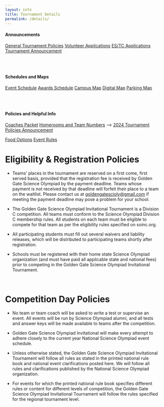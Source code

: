 ```yaml
---
layout: info
title: Tournament Details
permalink: /details/
---
```


<div>

<h4> Announcements </h4>
<!-- <a class="btn btn-md btn-mid" href="/final-scores">Final Scores</a>
<a class="btn btn-md btn-mid" href="/quick-info">Quick Info</a>
<a class="btn btn-md btn-mid" href="/final-reminders">Final Reminders</a>
<a class="btn btn-md btn-mid" href="/tournament-plans">Tournament Plans</a>
<a class="btn btn-md btn-mid" href="/tournament-information">Tournament Info</a>
<a class="btn btn-md btn-mid" href="/selfschedule-instructions">Self-scheduling</a>
<a class="btn btn-md btn-mid" href="/january-updates">January Updates</a>
<a class="btn btn-md btn-mid" href="/event-update">Event Updates</a>
<a class="btn btn-md btn-mid" href="/event-modifications">Event Modifications</a>
<a class="btn btn-md btn-mid" href="/volunteer-bump">Volunteer Bump</a>
<a class="btn btn-md btn-mid" href="/payment-reminder">Payment</a>
<a class="btn btn-md btn-mid" href="/volunteer">Volunteering</a> -->
<a class="btn btn-md btn-mid" href="/tournament-policies">General Tournament Policies</a>
<a class="btn btn-md btn-mid" href="/volunteer-applications">Volunteer Applications</a>
<a class="btn btn-md btn-mid" href="/estc-applications">ES/TC Applications</a>
<a class="btn btn-md btn-mid" href="/announcement">Tournament Announcement</a>


<br><br>

<h4> Schedules and Maps </h4>
<a class="btn btn-md btn-mid" target="_blank" href="https://docs.google.com/spreadsheets/d/1gxVAgVjbRbSAiikERalWiqyaS_E6fIj15B3Qfoa2NUM/edit?usp=sharing">Event Schedule</a>
<!-- <a class="btn btn-md btn-mid" target="_blank" href="https://drive.google.com/file/d/1qJJzyo8BQPmCtOJEbySli-TzUGC9-2pC/view?usp=sharing">Event Locations</a> -->
<!-- <a class="btn btn-md btn-mid" target="_blank" href="https://docs.google.com/document/d/1Kp5OvwcZcO8H6DDXTakFtGhLU9Vbai9gtIHdqd4Ff-w/edit?usp=sharing">Day of Schedule</a> -->
<a class="btn btn-md btn-mid" target="_blank" href="https://docs.google.com/document/d/1ipww_9EE4_Ay3UI0MfnX9sybhQ2yGYFJrHSNfhe78YM/edit?usp=sharing">Awards Schedule</a>
<a class="btn btn-md btn-mid" target="_blank" href="https://drive.google.com/file/d/1PqZ47wFjHE8sWPEaSnvFrFwLjT_FROsv/view?usp=sharing">Campus Map</a>
<a class="btn btn-md btn-mid" target="_blank" href="http://tinyurl.com/ggso24-map">Digital Map</a>
<a class="btn btn-md btn-mid" target="_blank" href="https://drive.google.com/file/d/1tH0kzYbwg00ZDOkga-lL_8W8kEz06pUr/view">Parking Map</a>

<br><br>

<h4> Policies and Helpful Info </h4>
<a class="btn btn-md btn-mid" target="_blank" href="https://drive.google.com/drive/folders/1S1YMMYoan-hnQ5KYI-FpvySmcmTb7j9h?usp=sharing">Coaches Packet</a>
<a class="btn btn-md btn-mid" target="_blank" href="https://docs.google.com/document/d/1fF4G8vO4ATYwSItFGesY_-NwTY0Hr0hyprXqBF1nz2k/edit">Homerooms and Team Numbers</a> -->
<a class="btn btn-md btn-mid" target="_blank" href="/tournament-policies">2024 Tournament Policies Announcement</a>

<a class="btn btn-md btn-mid" target="_blank" href="https://docs.google.com/document/d/13HotOYhJANi3Hjx9B8ZtPxwlffYipdEAAi1xbJaDcpw/edit?usp=sharing">Food Options</a>
<a class="btn btn-md btn-mid" target="_blank" href="https://www.soinc.org/sites/default/files/2023-09/Science_Olympiad_Div_C_Rules_2024_for_Web.pdf">Event Rules</a>


</div> 

# Eligibility & Registration Policies

* Teams’ places in the tournament are reserved on a first come, first served basis, provided that the registration fee is received by Golden Gate Science Olympiad by the payment deadline. Teams whose payment is not received by that deadline will forfeit their place to a team on the waitlist. Please contact us at goldengatescioly@gmail.com if meeting the payment deadline may pose a problem for your school.

* The Golden Gate Science Olympiad Invitational Tournament is a Division C competition.  All teams must conform to the Science Olympiad Division C membership rules. All students on each team must be eligible to compete for that team as per the eligibility rules specified on soinc.org.

* All participating students must fill out several waivers and liability releases, which will be distributed to participating teams shortly after registration. 

* Schools must be registered with their home state Science Olympiad organization (and must have paid all applicable state and national fees) prior to competing in the Golden Gate Science Olympiad Invitational Tournament.

<br>

# Competition Day Policies

* No team or team coach will be asked to write a test or supervise an event. All events will be run by Science Olympiad alumni, and all tests and answer keys will be made available to teams after the competition.

* Golden Gate Science Olympiad Invitational will make every attempt to adhere closely to the current year National Science Olympiad event schedule.

* Unless otherwise stated, the Golden Gate Science Olympiad Invitational Tournament will follow all rules as stated in the printed national rule book and national event clarifications posted here. We will follow all rules and clarifications published by the National Science Olympiad organization.

* For events for which the printed national rule book specifies different rules or content for different levels of competition, the Golden Gate Science Olympiad Invitational Tournament will follow the rules specified for the regional tournament level.

